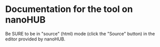 # Documentation for the tool on nanoHUB

Be SURE to be in "source" (html) mode (click the "Source" button) in the editor provided by nanoHUB.
